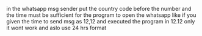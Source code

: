in the whatsapp msg sender put the country code before the number and the time must be sufficient for the program to open the whatsapp like if you given the time to send msg as 12,12 and executed the program in 12.12 only it wont work and aslo use 24 hrs format
